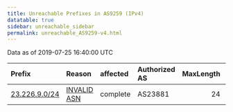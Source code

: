 ```yaml
---
title: Unreachable Prefixes in AS9259 (IPv4)
datatable: true
sidebar: unreachable_sidebar
permalink: unreachable_AS9259-v4.html
---
```


Data as of 2019-07-25 16:40:00 UTC


<div class="datatable-begin"></div>

| Prefix                                               | Reason                                                                                              | affected   | Authorized AS   |   MaxLength | Anchor                                       |   unreachable /24s |
|:-----------------------------------------------------|:----------------------------------------------------------------------------------------------------|:-----------|:----------------|------------:|:---------------------------------------------|-------------------:|
| [23.226.9.0/24](https://stat.ripe.net/23.226.9.0/24) | [INVALID ASN](https://rpki-validator.ripe.net/announcement-preview?asn=AS9259&prefix=23.226.9.0/24) | complete   | AS23881         |          24 | [APNIC](unreachable_APNIC_RPKI_Root-v4.html) |                  1 |

<div class="datatable-end"></div>